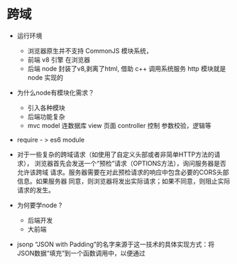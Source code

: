 # 跨域

- 运行环境
  - 浏览器原生并不支持 CommonJS 模块系统，
  - 前端 
     v8 引擎 在浏览器
  - 后端
     node 封装了v8,剥离了html, 借助 c++ 调用系统服务
     http 模块就是node 实现的
-  为什么node有模块化需求？
   - 引入各种模块
   - 后端功能复杂
   - mvc model 连数据库
     view 页面
     controller 控制 参数校验，逻辑等
- require - > es6 module


-  对于一些复杂的跨域请求（如使用了自定义头部或者非简单HTTP方法的请求），
    浏览器首先会发送一个“预检”请求（OPTIONS方法），询问服务器是否允许该跨域
    请求。服务器需要在对此预检请求的响应中包含必要的CORS头部信息。如果服务器
    同意，则浏览器将发出实际请求；如果不同意，则阻止实际请求的发生。

- 为何要学node ?
  - 后端开发
  - 大前端
- jsonp
  “JSON with Padding”的名字来源于这一技术的具体实现方式：将JSON数据“填充”到一个函数调用中，以便通过<script> 标签跨域加载数据。这种方法利用了HTML <script> 标签不受同源策略限制的特点，从而实现了跨域资源共享的目的。

  document.body.appendChild(script);
  此操作将<script>标签插入到文档的<body>中，触发浏览器加载script.src指定的资源。由于这里的src指向的是一个外部资源（即http://localhost:3000?callback=...），所以这相当于向该URL发送了一个GET请求。



- CORS policy
  - 安全策略
  - baidu (domain) -> google (不受信任度) 不同的域名
  - https://127.0.0.1:5500/ js script 所在的域名
    - http://127.0.0.1:3000
    仍然被block

- 保护谁？
  - 后端，制定规则
    目前没有block 
  - 前端 
    JS 限制跨域请求
    JS dom 修改页面的 跨域内容受限制

- Cross Origin Resource Sharing
  - Origin  >  Domain + Port + Protocol

## 前后端分离
- vue 开发前端
- node/java 开发后端
  - 开发日常 跨域是家常便饭

- 换条路走
  - script + src 
    - 不受CORS限制
  - http 请求 将后端api 接口资源拿到
    - src = api url
  -json 给我

- script 阻塞式加载并执行
- jsonp
  json with padding(函数)
  - 前端需要script 标签 src 执行 api url 
  - 页面上埋下一个全局方法 window.callback
  - 需要后端的配合 数据外面包 函数
- 封装一个jsonp 函数
  - url + callback 
  - dom script 挂载 和window[callback] = callback
